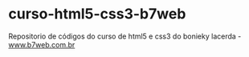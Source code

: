 # curso-html5-css3-b7web
Repositorio de códigos do curso de html5 e css3 do bonieky lacerda - www.b7web.com.br
